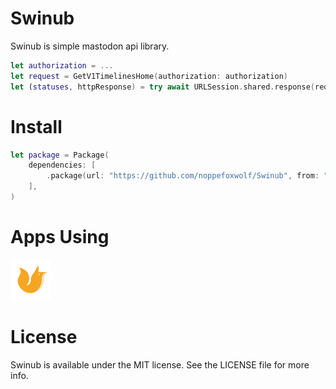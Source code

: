 # Swinub

Swinub is simple mastodon api library.

```swift
let authorization = ...
let request = GetV1TimelinesHome(authorization: authorization)
let (statuses, httpResponse) = try await URLSession.shared.response(request)
```

# Install

```swift
let package = Package(
    dependencies: [
        .package(url: "https://github.com/noppefoxwolf/Swinub", from: "0.0.x")
    ],
)
```

# Apps Using

<p float="left">
    <a href="https://apps.apple.com/app/id1668645019"><img src="https://github.com/noppefoxwolf/MediaViewer/blob/main/.github/dawn.png" height="65"></a>
</p>


# License

Swinub is available under the MIT license. See the LICENSE file for more info.
